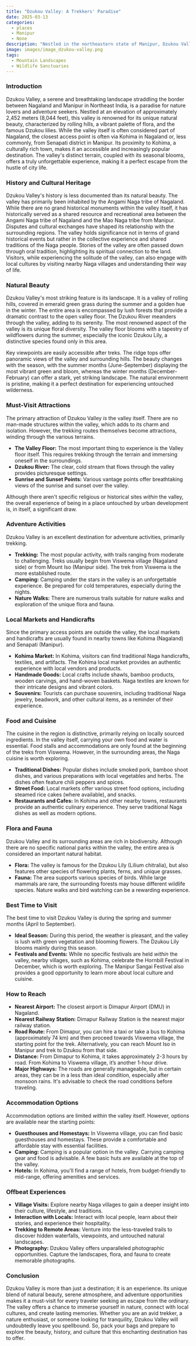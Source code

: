 ```yaml
---
title: "Dzukou Valley: A Trekkers' Paradise"
date: 2025-03-13
categories:
  - places
  - Manipur
  - None
description: "Nestled in the northeastern state of Manipur, Dzukou Valley is a breathtakingly beautiful landscape known for its lush greenery and serene atmosphere. Situated at an elevation of over 2,000 meters, it offers stunning views of the surrounding hills and valleys. The valley is particularly famous among trekkers and adventure enthusiasts, offering trails that lead to picturesque viewpoints and opportunities for bird watching and eco-tourism."
image: images/image_dzukou-valley.png
tags: 
  - Mountain Landscapes
  - Wildlife Sanctuaries
---
```



### **Introduction**

Dzukou Valley, a serene and breathtaking landscape straddling the border between Nagaland and Manipur in Northeast India, is a paradise for nature lovers and adventure seekers. Nestled at an elevation of approximately 2,452 meters (8,044 feet), this valley is renowned for its unique natural beauty, characterized by rolling hills, a vibrant palette of flora, and the famous Dzukou lilies. While the valley itself is often considered part of Nagaland, the closest access point is often via Kohima in Nagaland or, less commonly, from Senapati district in Manipur. Its proximity to Kohima, a culturally rich town, makes it an accessible and increasingly popular destination. The valley's distinct terrain, coupled with its seasonal blooms, offers a truly unforgettable experience, making it a perfect escape from the hustle of city life.

### **History and Cultural Heritage**

Dzukou Valley's history is less documented than its natural beauty. The valley has primarily been inhabited by the Angami Naga tribe of Nagaland. While there are no grand historical monuments within the valley itself, it has historically served as a shared resource and recreational area between the Angami Naga tribe of Nagaland and the Mao Naga tribe from Manipur. Disputes and cultural exchanges have shaped its relationship with the surrounding regions. The valley holds significance not in terms of grand historical events but rather in the collective experience and shared traditions of the Naga people. Stories of the valley are often passed down through oral tradition, highlighting its spiritual connection to the land. Visitors, while experiencing the solitude of the valley, can also engage with local cultures by visiting nearby Naga villages and understanding their way of life.

### **Natural Beauty**



Dzukou Valley's most striking feature is its landscape. It is a valley of rolling hills, covered in emerald green grass during the summer and a golden hue in the winter. The entire area is encompassed by lush forests that provide a dramatic contrast to the open valley floor. The Dzukou River meanders through the valley, adding to its serenity. The most renowned aspect of the valley is its unique floral diversity. The valley floor blooms with a tapestry of wildflowers during the summer, especially the iconic Dzukou Lily, a distinctive species found only in this area.

Key viewpoints are easily accessible after treks. The ridge tops offer panoramic views of the valley and surrounding hills. The beauty changes with the season, with the summer months (June-September) displaying the most vibrant green and bloom, whereas the winter months (December-February) can offer a stark, yet striking landscape. The natural environment is pristine, making it a perfect destination for experiencing untouched wilderness.

### **Must-Visit Attractions**



The primary attraction of Dzukou Valley *is* the valley itself. There are no man-made structures within the valley, which adds to its charm and isolation. However, the trekking routes themselves become attractions, winding through the various terrains.

*   **The Valley Floor:** The most important thing to experience is the Valley floor itself. This requires trekking through the terrain and immersing oneself in the surroundings.
*   **Dzukou River:** The clear, cold stream that flows through the valley provides picturesque settings.
*   **Sunrise and Sunset Points:** Various vantage points offer breathtaking views of the sunrise and sunset over the valley.

Although there aren't specific religious or historical sites *within* the valley, the overall experience of being in a place untouched by urban development is, in itself, a significant draw.

### **Adventure Activities**



Dzukou Valley is an excellent destination for adventure activities, primarily trekking.

*   **Trekking:** The most popular activity, with trails ranging from moderate to challenging. Treks usually begin from Viswema village (Nagaland side) or from Mount Iso (Manipur side). The trek from Viswema is the more established route.
*   **Camping:** Camping under the stars in the valley is an unforgettable experience. Be prepared for cold temperatures, especially during the nights.
*   **Nature Walks:** There are numerous trails suitable for nature walks and exploration of the unique flora and fauna.

### **Local Markets and Handicrafts**

Since the primary access points are outside the valley, the local markets and handicrafts are usually found in nearby towns like Kohima (Nagaland) and Senapati (Manipur).

*   **Kohima Market:** In Kohima, visitors can find traditional Naga handicrafts, textiles, and artifacts. The Kohima local market provides an authentic experience with local vendors and products.
*   **Handmade Goods:** Local crafts include shawls, bamboo products, wooden carvings, and hand-woven baskets. Naga textiles are known for their intricate designs and vibrant colors.
*   **Souvenirs:** Tourists can purchase souvenirs, including traditional Naga jewelry, beadwork, and other cultural items, as a reminder of their experience.

### **Food and Cuisine**



The cuisine in the region is distinctive, primarily relying on locally sourced ingredients. In the valley itself, carrying your own food and water is essential. Food stalls and accommodations are only found at the beginning of the treks from Viswema. However, in the surrounding areas, the Naga cuisine is worth exploring.

*   **Traditional Dishes:** Popular dishes include smoked pork, bamboo shoot dishes, and various preparations with local vegetables and herbs. The dishes often feature chili peppers and spices.
*   **Street Food:** Local markets offer various street food options, including steamed rice cakes (where available), and snacks.
*   **Restaurants and Cafes:** In Kohima and other nearby towns, restaurants provide an authentic culinary experience. They serve traditional Naga dishes as well as modern options.

### **Flora and Fauna**



Dzukou Valley and its surrounding areas are rich in biodiversity. Although there are no specific national parks within the valley, the entire area is considered an important natural habitat.

*   **Flora:** The valley is famous for the Dzukou Lily (Lilium chitralia), but also features other species of flowering plants, ferns, and unique grasses.
*   **Fauna:** The area supports various species of birds. While large mammals are rare, the surrounding forests may house different wildlife species. Nature walks and bird watching can be a rewarding experience.

### **Best Time to Visit**

The best time to visit Dzukou Valley is during the spring and summer months (April to September).

*   **Ideal Season:** During this period, the weather is pleasant, and the valley is lush with green vegetation and blooming flowers. The Dzukou Lily blooms mainly during this season.
*   **Festivals and Events:** While no specific festivals are held *within* the valley, nearby villages, such as Kohima, celebrate the Hornbill Festival in December, which is worth exploring. The Manipur Sangai Festival also provides a good opportunity to learn more about local culture and cuisine.

### **How to Reach**

*   **Nearest Airport:** The closest airport is Dimapur Airport (DMU) in Nagaland.
*   **Nearest Railway Station:** Dimapur Railway Station is the nearest major railway station.
*   **Road Route:** From Dimapur, you can hire a taxi or take a bus to Kohima (approximately 74 km) and then proceed towards Viswema village, the starting point for the trek. Alternatively, you can reach Mount Iso in Manipur and trek to Dzukou from that side.
*   **Distance:** From Dimapur to Kohima, it takes approximately 2-3 hours by road. From Kohima to Viswema village, it’s another 1-hour drive.
*   **Major Highways:** The roads are generally manageable, but in certain areas, they can be in a less than ideal condition, especially after monsoon rains. It's advisable to check the road conditions before traveling.

### **Accommodation Options**



Accommodation options are limited *within* the valley itself. However, options are available near the starting points:

*   **Guesthouses and Homestays:** In Viswema village, you can find basic guesthouses and homestays. These provide a comfortable and affordable stay with essential facilities.
*   **Camping:** Camping is a popular option in the valley. Carrying camping gear and food is advisable. A few basic huts are available at the top of the valley.
*   **Hotels:** In Kohima, you'll find a range of hotels, from budget-friendly to mid-range, offering amenities and services.

### **Offbeat Experiences**

*   **Village Visits:** Explore nearby Naga villages to gain a deeper insight into their culture, lifestyle, and traditions.
*   **Interaction with Locals:** Interact with local people, learn about their stories, and experience their hospitality.
*   **Trekking to Remote Areas:** Venture into the less-traveled trails to discover hidden waterfalls, viewpoints, and untouched natural landscapes.
*   **Photography:** Dzukou Valley offers unparalleled photographic opportunities. Capture the landscapes, flora, and fauna to create memorable photographs.

### **Conclusion**

Dzukou Valley is more than just a destination; it is an experience. Its unique blend of natural beauty, serene atmosphere, and adventure opportunities makes it a must-visit for every traveler seeking an escape from the ordinary. The valley offers a chance to immerse yourself in nature, connect with local cultures, and create lasting memories. Whether you are an avid trekker, a nature enthusiast, or someone looking for tranquility, Dzukou Valley will undoubtedly leave you spellbound. So, pack your bags and prepare to explore the beauty, history, and culture that this enchanting destination has to offer.


